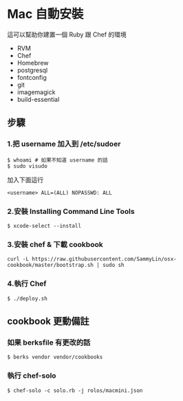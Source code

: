 # Mac 自動安裝

這可以幫助你建置一個 Ruby 跟 Chef 的環境

* RVM
* Chef
* Homebrew
* postgresql
* fontconfig
* git
* imagemagick
* build-essential

## 步驟

### 1.把 username 加入到 /etc/sudoer

    $ whoami # 如果不知道 username 的話
    $ sudo visudo

加入下面這行

    <username> ALL=(ALL) NOPASSWD: ALL

### 2.安裝 Installing Command Line Tools

    $ xcode-select --install

### 3.安裝 chef & 下載 cookbook

    curl -L https://raw.githubusercontent.com/SammyLin/osx-cookbook/master/bootstrap.sh | sudo sh

### 4.執行 Chef

    $ ./deploy.sh


## cookbook 更動備註

### 如果 berksfile 有更改的話

    $ berks vendor vendor/cookbooks

### 執行 chef-solo

    $ chef-solo -c solo.rb -j rolos/macmini.json

